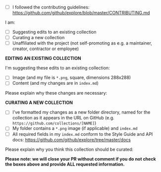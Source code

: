 - [ ] I followed the contributing guidelines: https://github.com/github/explore/blob/master/CONTRIBUTING.md

I am:
  - [ ] Suggesting edits to an existing collection
  - [ ] Curating a new collection
  - [ ] Unaffiliated with the project (not self-promoting as e.g. a maintainer, creator, contractor or employee)

************EDITING AN EXISTING COLLECTION************

I'm suggesting these edits to an existing collection:
- [ ] Image (and my file is `*.png`, square, dimensions 288x288)
- [ ] Content (and my changes are in `index.md`)

Please explain why these changes are necessary:


************CURATING A NEW COLLECTION************

- [ ] I've formatted my changes as a new folder directory, named for the collection as it appears in the URL on GitHub (e.g. `https://github.com/collections/[NAME]`)
- [ ] My folder contains a `*.png` image (if applicable) and `index.md`
- [ ] All required fields in my `index.md` conform to the Style Guide and API docs: https://github.com/github/explore/tree/master/docs

Please explain why you think this collection should be curated:


**Please note: we will close your PR without comment if you do not check the boxes above and provide ALL requested information.**
